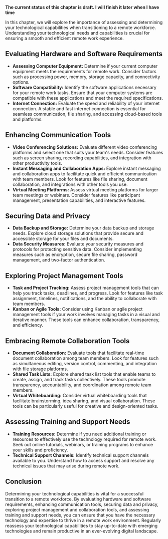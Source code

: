 **The current status of this chapter is draft. I will finish it later when I have time**

In this chapter, we will explore the importance of assessing and determining your technological capabilities when transitioning to a remote workforce. Understanding your technological needs and capabilities is crucial for ensuring a smooth and efficient remote work experience.

Evaluating Hardware and Software Requirements
---------------------------------------------

* **Assessing Computer Equipment:** Determine if your current computer equipment meets the requirements for remote work. Consider factors such as processing power, memory, storage capacity, and connectivity options.
* **Software Compatibility:** Identify the software applications necessary for your remote work tasks. Ensure that your computer systems are compatible with these applications and meet the required specifications.
* **Internet Connection:** Evaluate the speed and reliability of your internet connection. A stable and fast internet connection is essential for seamless communication, file sharing, and accessing cloud-based tools and platforms.

Enhancing Communication Tools
-----------------------------

* **Video Conferencing Solutions:** Evaluate different video conferencing platforms and select one that suits your team's needs. Consider features such as screen sharing, recording capabilities, and integration with other productivity tools.
* **Instant Messaging and Collaboration Apps:** Explore instant messaging and collaboration apps to facilitate quick and efficient communication with team members. Look for features like file sharing, document collaboration, and integrations with other tools you use.
* **Virtual Meeting Platforms:** Assess virtual meeting platforms for larger team meetings or webinars. Consider features like participant management, presentation capabilities, and interactive features.

Securing Data and Privacy
-------------------------

* **Data Backup and Storage:** Determine your data backup and storage needs. Explore cloud storage solutions that provide secure and accessible storage for your files and documents.
* **Data Security Measures:** Evaluate your security measures and protocols for protecting sensitive data. Consider implementing measures such as encryption, secure file sharing, password management, and two-factor authentication.

Exploring Project Management Tools
----------------------------------

* **Task and Project Tracking:** Assess project management tools that can help you track tasks, deadlines, and progress. Look for features like task assignment, timelines, notifications, and the ability to collaborate with team members.
* **Kanban or Agile Tools:** Consider using Kanban or agile project management tools if your work involves managing tasks in a visual and iterative manner. These tools can enhance collaboration, transparency, and efficiency.

Embracing Remote Collaboration Tools
------------------------------------

* **Document Collaboration:** Evaluate tools that facilitate real-time document collaboration among team members. Look for features such as simultaneous editing, version control, commenting, and integration with file storage platforms.
* **Shared Task Lists:** Explore shared task list tools that enable teams to create, assign, and track tasks collectively. These tools promote transparency, accountability, and coordination among remote team members.
* **Virtual Whiteboarding:** Consider virtual whiteboarding tools that facilitate brainstorming, idea sharing, and visual collaboration. These tools can be particularly useful for creative and design-oriented tasks.

Assessing Training and Support Needs
------------------------------------

* **Training Resources:** Determine if you need additional training or resources to effectively use the technology required for remote work. Seek out online tutorials, webinars, or training programs to enhance your skills and proficiency.
* **Technical Support Channels:** Identify technical support channels available to you. Understand how to access support and resolve any technical issues that may arise during remote work.

Conclusion
----------

Determining your technological capabilities is vital for a successful transition to a remote workforce. By evaluating hardware and software requirements, enhancing communication tools, securing data and privacy, exploring project management and collaboration tools, and assessing training and support needs, you can ensure that you have the necessary technology and expertise to thrive in a remote work environment. Regularly reassess your technological capabilities to stay up-to-date with emerging technologies and remain productive in an ever-evolving digital landscape.
